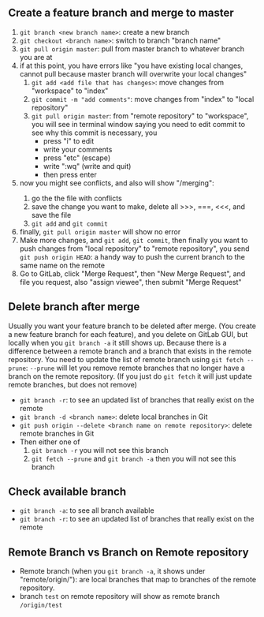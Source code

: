 
## Create a feature branch and merge to master
1. `git branch <new branch name>`: create a new branch
2. `git checkout <branch name>`: switch to branch "branch name"
3. `git pull origin master`: pull from master branch to whatever branch you are at
4.  if at this point, you have errors like "you have existing local changes, cannot pull because master branch will overwrite your local changes"
    1. `git add <add file that has changes>`: move changes from "workspace" to "index"
    2. `git commit -m "add comments"`: move changes from "index" to "local repository"
    3. `git pull origin master`: from "remote repository" to "workspace", you will see in terminal window saying you need to edit commit to see why this commit is necessary, you
        - press "i" to edit
        - write your comments
        - press "etc" (escape)
        - write ":wq" (write and quit)
        - then press enter
5. now you might see conflicts, and also will show "<branch name>/merging": 
    1. go the the file with conflicts
    2. save the change you want to make, delete all >>>, ===, <<<, and save the file
    3. `git add` and `git commit`
6. finally, `git pull origin master` will show no error
7. Make more changes, and `git add`, `git commit`, then finally you want to push changes from "local repository" to "remote repository", you send `git push origin HEAD`: a handy way to push the current branch to the same name on the remote
8. Go to GitLab, click "Merge Request", then "New Merge Request", and file you request, also "assign viewee", then submit "Merge Request"

## Delete branch after merge
Usually you want your feature branch to be deleted after merge. (You create a new feature branch for each feature), and you 
delete on GitLab GUI, but locally when you `git branch -a` it still shows up. Because there is a difference between a remote branch and a branch that exists in the remote repository. You need to update the list of remote branch using `git fetch --prune`: `--prune` will let you remove remote branches that no longer have a branch on the remote repository. (If you just do `git fetch` it will just update remote branches, but does not remove)
- `git branch -r`: to see an updated list of branches that really exist on the remote
- `git branch -d <branch name>`: delete local branches in Git
- `git push origin --delete <branch name on remote repository>`: delete remote branches in Git
- Then either one of 
    1. `git branch -r` you will not see this branch 
    2.  `git fetch --prune` and `git branch -a` then you will not see this branch

## Check available branch
- `git branch -a`: to see all branch available
- `git branch -r`: to see an updated list of branches that really exist on the remote

## Remote Branch vs Branch on Remote repository
- Remote branch (when you `git branch -a`, it shows under "remote/origin/<branch name>"): are local branches that map to branches of the remote repository. 
- branch `test` on remote repository will show as remote branch `/origin/test`
